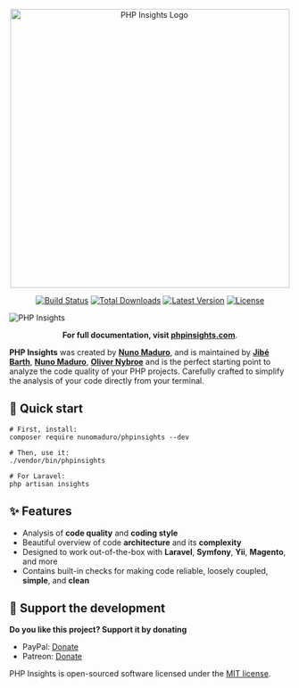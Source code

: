 <p align="center">

  <p align="center">
    <img alt="PHP Insights Logo" src="https://user-images.githubusercontent.com/15032635/61315509-d2af2d80-a7f6-11e9-8a64-f310961f8e3c.jpeg" width="500">
  </p>

  <p align="center">
    <a href="https://travis-ci.org/nunomaduro/phpinsights"><img src="https://img.shields.io/travis/nunomaduro/phpinsights/master.svg" alt="Build Status"></a>
    <a href="https://packagist.org/packages/nunomaduro/phpinsights"><img src="https://poser.pugx.org/nunomaduro/phpinsights/d/total.svg" alt="Total Downloads"></a>
    <a href="https://packagist.org/packages/nunomaduro/phpinsights"><img src="https://poser.pugx.org/nunomaduro/phpinsights/v/stable.svg" alt="Latest Version"></a>
    <a href="https://packagist.org/packages/nunomaduro/phpinsights"><img src="https://poser.pugx.org/nunomaduro/phpinsights/license.svg" alt="License"></a>
  </p>

  <img alt="PHP Insights" src="https://raw.githubusercontent.com/nunomaduro/phpinsights/master/docs/banner.png" >

  <p align="center">
    <strong>For full documentation, visit <a href="https://phpinsights.com">phpinsights.com</a></strong>.
  </p>

</p>

**PHP Insights** was created by **[Nuno Maduro](https://github.com/nunomaduro)**, and is maintained by **[Jibé Barth](https://github.com/Jibbarth)**, **[Nuno Maduro](https://github.com/nunomaduro)**, **[Oliver Nybroe](https://github.com/olivernybroe)**  and is the perfect starting point to analyze the code quality of your PHP projects.
Carefully crafted to simplify the analysis of your code directly from your terminal.

## 🚀 Quick start

```
# First, install:
composer require nunomaduro/phpinsights --dev

# Then, use it:
./vendor/bin/phpinsights

# For Laravel:
php artisan insights
```

## ✨ Features

- Analysis of **code quality** and **coding style**
- Beautiful overview of code **architecture** and its **complexity**
- Designed to work out-of-the-box with **Laravel**, **Symfony**, **Yii**, **Magento**, and more
- Contains built-in checks for making code reliable, loosely coupled, **simple**, and **clean**

## 💖 Support the development
**Do you like this project? Support it by donating**

- PayPal: [Donate](https://www.paypal.com/cgi-bin/webscr?cmd=_s-xclick&hosted_button_id=66BYDWAT92N6L)
- Patreon: [Donate](https://www.patreon.com/nunomaduro)

PHP Insights is open-sourced software licensed under the [MIT license](LICENSE.md).
